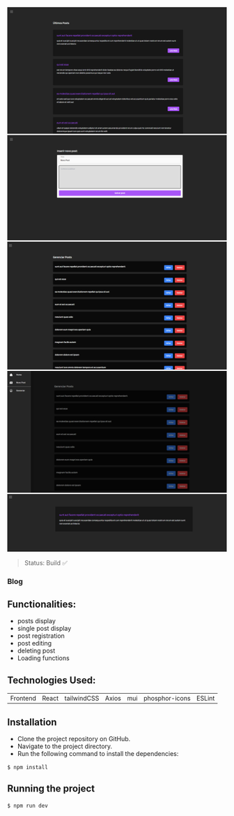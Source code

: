 <center><img src=".\src\assets\Screenshot_1.png"></center>
<center><img src=".\src\assets\Screenshot_2.png"></center>
<center><img src=".\src\assets\Screenshot_3.png"></center>
<center><img src=".\src\assets\Screenshot_4.png"></center>
<center><img src=".\src\assets\Screenshot_5.png"></center>

> Status: Build ✅

### Blog

## Functionalities:
 * posts display
 * single post display
 * post registration
 * post editing
 * deleting post
 * Loading functions

## Technologies Used:

<table>
  <tr>
  <td>Frontend</td>
    <td>React</td>
    <td>tailwindCSS</td>
    <td>Axios</td>
    <td>mui</td>
    <td>phosphor-icons</td>
    <td>ESLint</td>
  </tr>
</table>

## Installation
  * Clone the project repository on GitHub.
  * Navigate to the project directory.
  * Run the following command to install the dependencies:

```
$ npm install 
```

## Running the project
```
$ npm run dev
```

